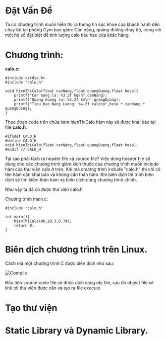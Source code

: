 # Đặt Vấn Đề
Ta có chương trình muốn hiển thị ra thông tin sức khỏe của khách hành đến chạy bộ tại phòng Gym bao gồm: Cân nặng, quãng đường chạy bộ, cùng với một hệ 
số đặt biệt để tính lượng calo tiêu hao của khác hàng. 


# Chương trình:

**calo.c:**
```
#include <stdio.h>
#include "calo.h"

void hienThiCalo(float canNang,float quangDuong,float heso){
    printf("Can nang la: %3.2f kg\n",canNang);
    printf("Quang duong la: %3.2f km\n",quangDuong);
    printf("Tieu Hao Nang Luong: %4.2f calo\n",heso * canNang * quangDuong);
}
```
Theo đoạn code trên chứa hàm hienThiCalo hàm này sẽ được khai báo tại file **calo.h**:

```
#ifndef CALO_H
#define CALO_H
void hienThiCalo(float canNang,float quangDuong,float heso);
#endif // CALO_H 
```

Tại sao phải tách ra header file và source file? Việc dùng header file sẽ dùng cho các chương trình giảm kích thước của chương
trình muốn include hàm của thư viện calo ở trên. Khi mà chương trình include "calo.h" thì chỉ có tên hàm cần khai báo và không cần
thân hàm. Khi biên dịch thì trình biên dịch sẽ tìm kiếm thân hàm và biên dịch cùng chương trình chính.

Như vậy ta đã có được thư viện calo.h 

Chương trình main.c:

```
#include "calo.h"

int main(){
    hienThiCalo(80,10.3,0.79);
    return 0;
}
```

# Biên dịch chương trình trên Linux.

Cách mà một chương trình C được biên dịch như sau:

![Compile](http://www.aboutdebian.com/compile.gif)

 Đầu tiên source code file  sẽ được dịch sang obj file, sau đó object file sẽ link tới thư viện được cần và tạo ra file execute. 
 
 # Tạo thư viện
 
 # Static Library và Dynamic Library.
 
 
